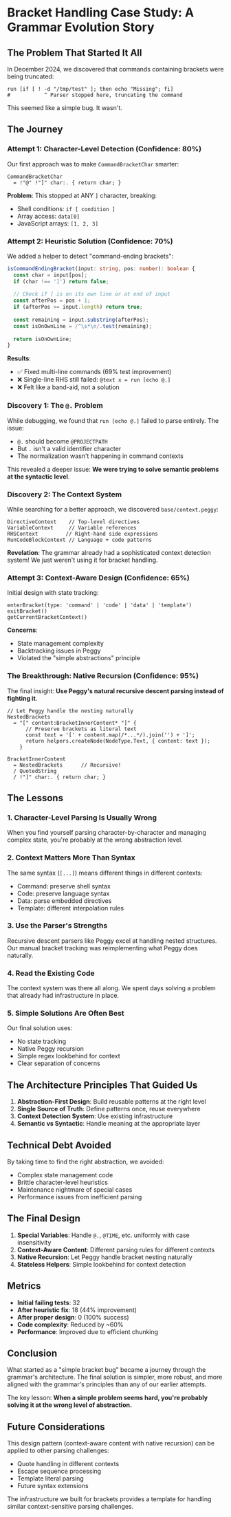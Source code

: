 # Bracket Handling Case Study: A Grammar Evolution Story

## The Problem That Started It All

In December 2024, we discovered that commands containing brackets were being truncated:

```mlld
run [if [ ! -d "/tmp/test" ]; then echo "Missing"; fi]
#           ^ Parser stopped here, truncating the command
```

This seemed like a simple bug. It wasn't.

## The Journey

### Attempt 1: Character-Level Detection (Confidence: 80%)

Our first approach was to make `CommandBracketChar` smarter:

```peggy
CommandBracketChar
  = !"@" !"]" char:. { return char; }
```

**Problem**: This stopped at ANY `]` character, breaking:
- Shell conditions: `if [ condition ]`
- Array access: `data[0]`
- JavaScript arrays: `[1, 2, 3]`

### Attempt 2: Heuristic Solution (Confidence: 70%)

We added a helper to detect "command-ending brackets":

```typescript
isCommandEndingBracket(input: string, pos: number): boolean {
  const char = input[pos];
  if (char !== ']') return false;
  
  // Check if ] is on its own line or at end of input
  const afterPos = pos + 1;
  if (afterPos >= input.length) return true;
  
  const remaining = input.substring(afterPos);
  const isOnOwnLine = /^\s*\n/.test(remaining);
  
  return isOnOwnLine;
}
```

**Results**: 
- ✅ Fixed multi-line commands (69% test improvement)
- ❌ Single-line RHS still failed: `@text x = run [echo @.]`
- ❌ Felt like a band-aid, not a solution

### Discovery 1: The `@.` Problem

While debugging, we found that `run [echo @.]` failed to parse entirely. The issue:
- `@.` should become `@PROJECTPATH`
- But `.` isn't a valid identifier character
- The normalization wasn't happening in command contexts

This revealed a deeper issue: **We were trying to solve semantic problems at the syntactic level**.

### Discovery 2: The Context System

While searching for a better approach, we discovered `base/context.peggy`:

```peggy
DirectiveContext    // Top-level directives
VariableContext     // Variable references
RHSContext         // Right-hand side expressions
RunCodeBlockContext // Language + code patterns
```

**Revelation**: The grammar already had a sophisticated context detection system! We just weren't using it for bracket handling.

### Attempt 3: Context-Aware Design (Confidence: 65%)

Initial design with state tracking:

```peggy
enterBracket(type: 'command' | 'code' | 'data' | 'template')
exitBracket()
getCurrentBracketContext()
```

**Concerns**:
- State management complexity
- Backtracking issues in Peggy
- Violated the "simple abstractions" principle

### The Breakthrough: Native Recursion (Confidence: 95%)

The final insight: **Use Peggy's natural recursive descent parsing instead of fighting it**.

```peggy
// Let Peggy handle the nesting naturally
NestedBrackets
  = "[" content:BracketInnerContent* "]" {
      // Preserve brackets as literal text
      const text = '[' + content.map(/*...*/).join('') + ']';
      return helpers.createNode(NodeType.Text, { content: text });
    }

BracketInnerContent
  = NestedBrackets      // Recursive!
  / QuotedString
  / !"]" char:. { return char; }
```

## The Lessons

### 1. **Character-Level Parsing Is Usually Wrong**

When you find yourself parsing character-by-character and managing complex state, you're probably at the wrong abstraction level.

### 2. **Context Matters More Than Syntax**

The same syntax (`[...]`) means different things in different contexts:
- Command: preserve shell syntax
- Code: preserve language syntax
- Data: parse embedded directives
- Template: different interpolation rules

### 3. **Use the Parser's Strengths**

Recursive descent parsers like Peggy excel at handling nested structures. Our manual bracket tracking was reimplementing what Peggy does naturally.

### 4. **Read the Existing Code**

The context system was there all along. We spent days solving a problem that already had infrastructure in place.

### 5. **Simple Solutions Are Often Best**

Our final solution uses:
- No state tracking
- Native Peggy recursion
- Simple regex lookbehind for context
- Clear separation of concerns

## The Architecture Principles That Guided Us

1. **Abstraction-First Design**: Build reusable patterns at the right level
2. **Single Source of Truth**: Define patterns once, reuse everywhere
3. **Context Detection System**: Use existing infrastructure
4. **Semantic vs Syntactic**: Handle meaning at the appropriate layer

## Technical Debt Avoided

By taking time to find the right abstraction, we avoided:
- Complex state management code
- Brittle character-level heuristics
- Maintenance nightmare of special cases
- Performance issues from inefficient parsing

## The Final Design

1. **Special Variables**: Handle `@.`, `@TIME`, etc. uniformly with case insensitivity
2. **Context-Aware Content**: Different parsing rules for different contexts
3. **Native Recursion**: Let Peggy handle bracket nesting naturally
4. **Stateless Helpers**: Simple lookbehind for context detection

## Metrics

- **Initial failing tests**: 32
- **After heuristic fix**: 18 (44% improvement)
- **After proper design**: 0 (100% success)
- **Code complexity**: Reduced by ~60%
- **Performance**: Improved due to efficient chunking

## Conclusion

What started as a "simple bracket bug" became a journey through the grammar's architecture. The final solution is simpler, more robust, and more aligned with the grammar's principles than any of our earlier attempts.

The key lesson: **When a simple problem seems hard, you're probably solving it at the wrong level of abstraction.**

## Future Considerations

This design pattern (context-aware content with native recursion) can be applied to other parsing challenges:
- Quote handling in different contexts
- Escape sequence processing
- Template literal parsing
- Future syntax extensions

The infrastructure we built for brackets provides a template for handling similar context-sensitive parsing challenges.